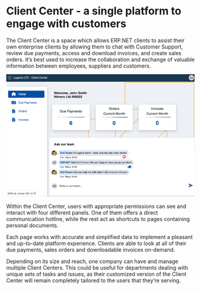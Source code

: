 # Client Center - a single platform to engage with customers

The Client Center is a space which allows ERP.NET clients to assist their own enterprise clients by allowing them to chat with Customer Support, review due payments, access and download invoices, and create sales orders. It’s best used to increase the collaboration and exchange of valuable information between employees, suppliers and customers.

![picture](pictures/intro.png)

Within the Client Center, users with appropriate permissions can see and interact with four different panels. One of them offers a direct communication hotline, while the rest act as shortcuts to pages containing personal documents.

Each page works with accurate and simplified data to implement a pleasant and up-to-date platform experience. Clients are able to look at all of their due payments, sales orders and downloadable invoices on-demand.

Depending on its size and reach, one company can have and manage multiple Client Centers. This could be useful for departments dealing with unique sets of tasks and issues, as their customized version of the Client Center will remain completely tailored to the users that they’re serving.  

